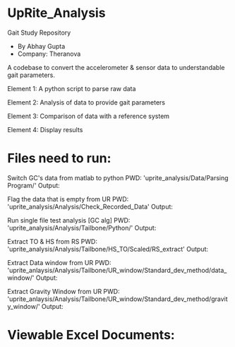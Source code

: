 # UpRite_Analysis

Gait Study Repository
- By Abhay Gupta
- Company: Theranova

A codebase to convert the accelerometer & sensor data to understandable gait parameters.

Element 1:
A python script to parse raw data

Element 2:
Analysis of data to provide gait parameters

Element 3:
Comparison of data with a reference system

Element 4:
Display results

# Files need to run:

Switch GC's data from matlab to python
PWD: 'uprite_analysis/Data/Parsing Program/'
Output:

Flag the data that is empty from UR
PWD: 'uprite_analysis/Analysis/Check_Recorded_Data'
Output:

Run single file test analysis [GC alg] 
PWD: 'uprite_analysis/Analysis/Tailbone/Python/'
Output:

Extract TO & HS from RS
PWD: 'uprite_analysis/Analysis/Tailbone/HS_TO/Scaled/RS_extract'
Output:

Extract Data window from UR
PWD: 'uprite_anlaysis/Analysis/Tailbone/UR_window/Standard_dev_method/data_window/'
Output:

Extract Gravity Window from UR
PWD: 'uprite_anlaysis/Analysis/Tailbone/UR_window/Standard_dev_method/gravity_window/'
Output:

# Viewable Excel Documents:
